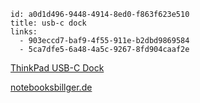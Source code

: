 ```
id: a0d1d496-9448-4914-8ed0-f863f623e510
title: usb-c dock
links:
  - 903eccd7-baf9-4f55-911e-b2dbd9869584
  - 5ca7dfe5-6a48-4a5c-9267-8fd904caaf2e
```

[ThinkPad USB-C Dock](https://www.lenovo.com/de/de/accessories-and-monitors/docking/universal-cable-docks-usb/TP-USB-C-Dock-Gen2-EU/p/40AS0090EU)

[notebooksbillger.de](https://www.notebooksbilliger.de/lenovo+thinkpad+usb+c+dock+2+generation+90w+614016)
